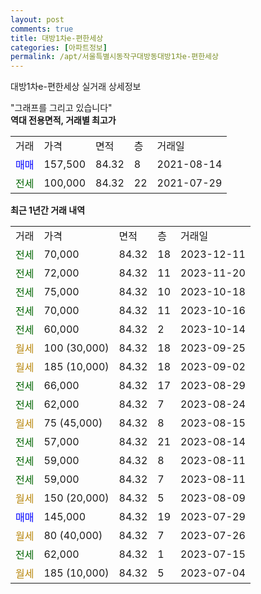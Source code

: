 ```yaml
---
layout: post
comments: true
title: 대방1차e-편한세상
categories: [아파트정보]
permalink: /apt/서울특별시동작구대방동대방1차e-편한세상
---
```


대방1차e-편한세상 실거래 상세정보

<script type="text/javascript">
  google.charts.load('current', {'packages':['line', 'corechart']});
  google.charts.setOnLoadCallback(drawChart);

  function drawChart() {
    var data = new google.visualization.DataTable();
    data.addColumn('date', '거래일');
    data.addColumn('number', "매매");
    data.addColumn('number', "전세");
    data.addColumn('number', "전매");

    data.addRows([[new Date(Date.parse("2023-12-11")), null, 70000, null], [new Date(Date.parse("2023-11-20")), null, 72000, null], [new Date(Date.parse("2023-10-18")), null, 75000, null], [new Date(Date.parse("2023-10-16")), null, 70000, null], [new Date(Date.parse("2023-10-14")), null, 60000, null], [new Date(Date.parse("2023-09-25")), null, null, null], [new Date(Date.parse("2023-09-02")), null, null, null], [new Date(Date.parse("2023-08-29")), null, 66000, null], [new Date(Date.parse("2023-08-24")), null, 62000, null], [new Date(Date.parse("2023-08-15")), null, null, null], [new Date(Date.parse("2023-08-14")), null, 57000, null], [new Date(Date.parse("2023-08-11")), null, 59000, null], [new Date(Date.parse("2023-08-11")), null, 59000, null], [new Date(Date.parse("2023-08-09")), null, null, null], [new Date(Date.parse("2023-07-29")), 145000, null, null], [new Date(Date.parse("2023-07-26")), null, null, null], [new Date(Date.parse("2023-07-15")), null, 62000, null], [new Date(Date.parse("2023-07-04")), null, null, null]]);

    var options = {
      hAxis: {
        format: 'yyyy/MM/dd'
      },    
      lineWidth: 0,
      pointsVisible: true,    
      title: '최근 1년간 유형별 실거래가 분포',
      legend: { position: 'bottom' }
    };

    var formatter = new google.visualization.NumberFormat({pattern:'###,###'} );
    formatter.format(data, 1);
    formatter.format(data, 2);
    
    setTimeout(function() {
        var chart = new google.visualization.LineChart(document.getElementById('columnchart_material'));
        chart.draw(data, (options));
        document.getElementById('loading').style.display = 'none';
    }, 200);
  }
</script>


<div id="loading" style="z-index:20; display: block; margin-left: 0px">"그래프를 그리고 있습니다"</div>
<div id="columnchart_material" style="width: 95%; margin-left: 0px; display: block"></div>
<!-- contents start -->
<b>역대 전용면적, 거래별 최고가</b>
<table class="sortable">
    <tr>
      <td>거래</td>
      <td>가격</td>
      <td>면적</td>
      <td>층</td>
      <td>거래일</td>
    </tr>
        <tr>
          <td><a style="color: blue">매매</a></td>
          <td>157,500</td>
          <td>84.32</td>
          <td>8</td>
          <td>2021-08-14</td>
        </tr>        
        <tr>
              <td><a style="color: darkgreen">전세</a></td>
              <td>100,000</td>
              <td>84.32</td>
              <td>22</td>
              <td>2021-07-29</td>
            </tr>        
    
</table>

<b>최근 1년간 거래 내역</b>

<table class="sortable">
    <tr>
      <td>거래</td>
      <td>가격</td>
      <td>면적</td>
      <td>층</td>
      <td>거래일</td>
    </tr>
    <tr>
      <td><a style="color: darkgreen">전세</a></td>
      <td>70,000</td>
      <td>84.32</td>
      <td>18</td>
      <td>2023-12-11</td>
    </tr>          <tr>
      <td><a style="color: darkgreen">전세</a></td>
      <td>72,000</td>
      <td>84.32</td>
      <td>11</td>
      <td>2023-11-20</td>
    </tr>          <tr>
      <td><a style="color: darkgreen">전세</a></td>
      <td>75,000</td>
      <td>84.32</td>
      <td>10</td>
      <td>2023-10-18</td>
    </tr>          <tr>
      <td><a style="color: darkgreen">전세</a></td>
      <td>70,000</td>
      <td>84.32</td>
      <td>11</td>
      <td>2023-10-16</td>
    </tr>          <tr>
      <td><a style="color: darkgreen">전세</a></td>
      <td>60,000</td>
      <td>84.32</td>
      <td>2</td>
      <td>2023-10-14</td>
    </tr>          <tr>
      <td><a style="color: darkgoldenrod">월세</a></td>
      <td>100 (30,000)</td>
      <td>84.32</td>
      <td>18</td>
      <td>2023-09-25</td>
    </tr>          <tr>
      <td><a style="color: darkgoldenrod">월세</a></td>
      <td>185 (10,000)</td>
      <td>84.32</td>
      <td>18</td>
      <td>2023-09-02</td>
    </tr>          <tr>
      <td><a style="color: darkgreen">전세</a></td>
      <td>66,000</td>
      <td>84.32</td>
      <td>17</td>
      <td>2023-08-29</td>
    </tr>          <tr>
      <td><a style="color: darkgreen">전세</a></td>
      <td>62,000</td>
      <td>84.32</td>
      <td>7</td>
      <td>2023-08-24</td>
    </tr>          <tr>
      <td><a style="color: darkgoldenrod">월세</a></td>
      <td>75 (45,000)</td>
      <td>84.32</td>
      <td>8</td>
      <td>2023-08-15</td>
    </tr>          <tr>
      <td><a style="color: darkgreen">전세</a></td>
      <td>57,000</td>
      <td>84.32</td>
      <td>21</td>
      <td>2023-08-14</td>
    </tr>          <tr>
      <td><a style="color: darkgreen">전세</a></td>
      <td>59,000</td>
      <td>84.32</td>
      <td>8</td>
      <td>2023-08-11</td>
    </tr>          <tr>
      <td><a style="color: darkgreen">전세</a></td>
      <td>59,000</td>
      <td>84.32</td>
      <td>7</td>
      <td>2023-08-11</td>
    </tr>          <tr>
      <td><a style="color: darkgoldenrod">월세</a></td>
      <td>150 (20,000)</td>
      <td>84.32</td>
      <td>5</td>
      <td>2023-08-09</td>
    </tr>          <tr>
      <td><a style="color: blue">매매</a></td>
      <td>145,000</td>
      <td>84.32</td>
      <td>19</td>
      <td>2023-07-29</td>
    </tr>          <tr>
      <td><a style="color: darkgoldenrod">월세</a></td>
      <td>80 (40,000)</td>
      <td>84.32</td>
      <td>7</td>
      <td>2023-07-26</td>
    </tr>          <tr>
      <td><a style="color: darkgreen">전세</a></td>
      <td>62,000</td>
      <td>84.32</td>
      <td>1</td>
      <td>2023-07-15</td>
    </tr>          <tr>
      <td><a style="color: darkgoldenrod">월세</a></td>
      <td>185 (10,000)</td>
      <td>84.32</td>
      <td>5</td>
      <td>2023-07-04</td>
    </tr>      </table>
<!-- contents end -->    

